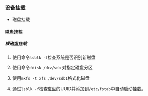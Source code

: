 ### 设备挂载

- 磁盘挂载





#### 磁盘挂载

##### 裸磁盘挂载

1. 使用命令`lsblk -f`检查系统是否识别新磁盘

2. 使用命令`fdisk /dev/sdb` 对指定磁盘分区

3. 使用`mkfs -t xfs /dev/sdb1`格式化磁盘

4. 通过`lsblk -f`检查磁盘的UUID并添加到`/etc/fstab`中自动启动挂载。

